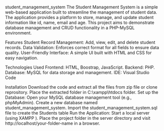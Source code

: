 student_management_system
   The Student Management System is a simple web-based application built to streamline the management of student data. The application provides a platform to store, manage, and update student information like id, name, email and age. This project aims to demonstrate database management and CRUD functionality in a PHP-MySQL environment.


Features
Student Record Management: Add, view, edit, and delete student records.
Data Validation: Enforces correct format for all fields to ensure data quality.
User-Friendly Interface: A simple UI built with HTML and CSS for easy navigation.


Technologies Used
Frontend: HTML, Boostrap, JavaScript.
Backend: PHP.
Database: MySQL for data storage and management.
IDE: Visual Studio Code

Installation
Download the code and extract all the files from zip file or clone reprository.
Place the extracted folder in C:\xampp\htdocs  folder.
Set up the Database:
Open your MySQL database management tool (e.g., phpMyAdmin).
Create a new database named student_management_system.
Import the student_management_system.sql file to create the Students table
Run the Application:
Start a local server (using XAMPP ).
Place the project folder in the server directory and visit http://localhost/your-folder-name in a browser.